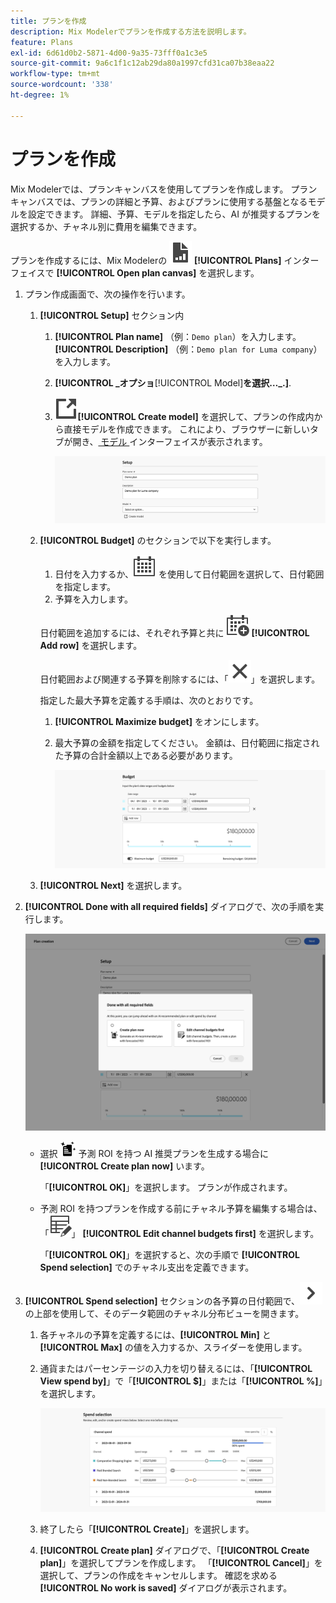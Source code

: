 ```yaml
---
title: プランを作成
description: Mix Modelerでプランを作成する方法を説明します。
feature: Plans
exl-id: 6d61d0b2-5871-4d00-9a35-73fff0a1c3e5
source-git-commit: 9a6c1f1c12ab29da80a1997cfd31ca07b38eaa22
workflow-type: tm+mt
source-wordcount: '338'
ht-degree: 1%

---
```



# プランを作成

Mix Modelerでは、プランキャンバスを使用してプランを作成します。 プランキャンバスでは、プランの詳細と予算、およびプランに使用する基盤となるモデルを設定できます。 詳細、予算、モデルを指定したら、AI が推奨するプランを選択するか、チャネル別に費用を編集できます。

プランを作成するには、Mix Modelerの ![PLan](/help/assets/icons/FileChart.svg) **[!UICONTROL Plans]** インターフェイスで **[!UICONTROL Open plan canvas]** を選択します。

1. プラン作成画面で、次の操作を行います。

   1. **[!UICONTROL Setup]** セクション内

      1. **[!UICONTROL Plan name]** （例：`Demo plan`）を入力します。 **[!UICONTROL Description]** （例：`Demo plan for Luma company`）を入力します。
      1. **[!UICONTROL _オプショ&#x200B;**[!UICONTROL Model]**を選択…_.]**.
      1. ![ リンクアウト ](/help/assets/icons/LinkOut.svg)**[!UICONTROL Create model]** を選択して、プランの作成内から直接モデルを作成できます。 これにより、ブラウザーに新しいタブが開き、[ モデル ](../models/overview.md) インターフェイスが表示されます。

         ![ プラン設定 ](/help/assets/plan-setup.png)

   1. **[!UICONTROL Budget]** のセクションで以下を実行します。

      1. 日付を入力するか、![ カレンダー ](/help/assets/icons/Calendar.svg) を使用して日付範囲を選択して、日付範囲を指定します。
      1. 予算を入力します。

      日付範囲を追加するには、それぞれ予算と共に ![CalendarAdd](/help/assets/icons/CalendarAdd.svg) **[!UICONTROL Add row]** を選択します。

      日付範囲および関連する予算を削除するには、「![ クローズ ](/help/assets/icons/Close.svg)」を選択します。

      指定した最大予算を定義する手順は、次のとおりです。

      1. **[!UICONTROL Maximize budget]** をオンにします。
      1. 最大予算の金額を指定してください。 金額は、日付範囲に指定された予算の合計金額以上である必要があります。

         ![ 計画予算 ](/help/assets/plan-budget.png)

   1. **[!UICONTROL Next]** を選択します。

1. **[!UICONTROL Done with all required fields]** ダイアログで、次の手順を実行します。

   ![ 計画完了 ](/help/assets/plan-done-required-fields.png)

   * 選択 <img src="/help/assets/icons/NewPlan.svg" width="25" /> 予測 ROI を持つ AI 推奨プランを生成する場合に **[!UICONTROL Create plan now]** います。

     「**[!UICONTROL OK]**」を選択します。 プランが作成されます。


   * 予測 ROI を持つプランを作成する前にチャネル予算を編集する場合は、「![ テーブル編集 ](/help/assets/icons/TableEdit.svg)」 **[!UICONTROL Edit channel budgets first]** を選択します。

     「**[!UICONTROL OK]**」を選択すると、次の手順で **[!UICONTROL Spend selection]** でのチャネル支出を定義できます。



1. **[!UICONTROL Spend selection]** セクションの各予算の日付範囲で、![ 山形 ](/help/assets/icons/ChevronRight.svg) の上部を使用して、そのデータ範囲のチャネル分布ビューを開きます。

   1. 各チャネルの予算を定義するには、**[!UICONTROL Min]** と **[!UICONTROL Max]** の値を入力するか、スライダーを使用します。

   1. 通貨またはパーセンテージの入力を切り替えるには、「**[!UICONTROL View spend by]**」で「**[!UICONTROL $]**」または「**[!UICONTROL %]**」を選択します。

      ![ 費用の選択 ](/help/assets/plan-spend-selection.png)

   1. 終了したら「**[!UICONTROL Create]**」を選択します。

   1. **[!UICONTROL Create plan]** ダイアログで、「**[!UICONTROL Create plan]**」を選択してプランを作成します。 「**[!UICONTROL Cancel]**」を選択して、プランの作成をキャンセルします。 確認を求める **[!UICONTROL No work is saved]** ダイアログが表示されます。
